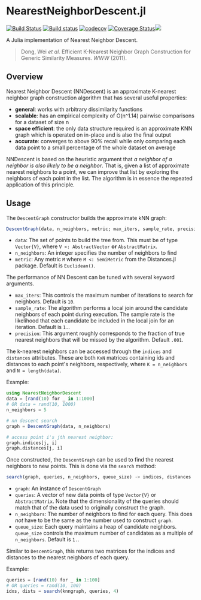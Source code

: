 # NearestNeighborDescent.jl

[![Build Status](https://travis-ci.com/dillondaudert/NearestNeighborDescent.jl.svg?branch=master)](https://travis-ci.com/dillondaudert/NearestNeighborDescent.jl) [![Build status](https://ci.appveyor.com/api/projects/status/lr49p9vxkr8a3uv0?svg=true)](https://ci.appveyor.com/project/dillondaudert/nearestneighbordescent-jl)
 [![codecov](https://codecov.io/gh/dillondaudert/NearestNeighborDescent.jl/branch/master/graph/badge.svg)](https://codecov.io/gh/dillondaudert/NearestNeighborDescent.jl) [![Coverage Status](https://coveralls.io/repos/github/dillondaudert/NearestNeighborDescent.jl/badge.svg?branch=master)](https://coveralls.io/github/dillondaudert/NearestNeighborDescent.jl?branch=master)[![](https://img.shields.io/badge/docs-dev-blue.svg)](https://dillondaudert.github.io/NearestNeighborDescent.jl/dev)

A Julia implementation of Nearest Neighbor Descent.

> Dong, Wei *et al.* Efficient K-Nearest Neighbor Graph Construction for Generic Similarity Measures. *WWW* (2011).

## Overview

Nearest Neighbor Descent (NNDescent) is an approximate K-nearest neighbor graph construction algorithm that has
several useful properties:
- **general**: works with arbitrary dissimilarity functions
- **scalable**: has an empirical complexity of O(n^1.14) pairwise comparisons for a dataset of size n
- **space efficient**: the only data structure required is an approximate KNN graph which is operated on in-place and is also the final output
- **accurate**: converges to above 90% recall while only comparing each data point to a small percentage of the whole dataset on average

NNDescent is based on the heuristic argument that *a neighbor of a neighbor is also likely to be a neighbor*. That is,
given a list of approximate nearest neighbors to a point, we can improve that list by exploring the neighbors of each
point in the list. The algorithm is in essence the repeated application of this principle.


## Usage
The `DescentGraph` constructor builds the approximate kNN graph:
```jl
DescentGraph(data, n_neighbors, metric; max_iters, sample_rate, precision)
```
- `data`: The set of points to build the tree from. This must be of type
`Vector{V}`, where `V <: AbstractVector` **or** `AbstractMatrix`.
- `n_neighbors`: An integer specifies the number of neighbors to find
- `metric`: Any metric `M` where `M <: SemiMetric` from the Distances.jl package. Default is `Euclidean()`.

The performance of NN Descent can be tuned with several keyword arguments.
- `max_iters`: This controls the maximum number of iterations to search for
neighbors. Default is `10`.
- `sample_rate`: The algorithm performs a local join around the candidate
neighbors of each point during execution. The sample rate is the likelihood
that each candidate be included in the local join for an iteration. Default is
`1.`.
- `precision`: This argument roughly corresponds to the fraction of true
nearest neighbors that will be missed by the algorithm. Default `.001`.

The k-nearest neighbors can be accessed through the `indices` and `distances`
attributes. These are both `KxN` matrices containing ids and distances to each
point's neighbors, respectively, where `K = n_neighbors` and `N = length(data)`.

Example:
```jl
using NearestNeighborDescent
data = [rand(10) for _ in 1:1000]
# OR data = rand(10, 1000)
n_neighbors = 5

# nn descent search
graph = DescentGraph(data, n_neighbors)

# access point i's jth nearest neighbor:
graph.indices[j, i]
graph.distances[j, i]
```

Once constructed, the `DescentGraph` can be used to find the nearest
neighbors to new points. This is done via the `search` method:
```jl
search(graph, queries, n_neighbors, queue_size) -> indices, distances
```
- `graph`: An instance of `DescentGraph`
- `queries`: A vector of new data points of type `Vector{V}` or `AbstractMatrix`.
Note that the dimensionality of the queries should match that of the data used to
originally construct the graph.
- `n_neighbors`: The number of neighbors to find for each query. This does
*not* have to be the same as the number used to construct `graph`.
- `queue_size`: Each query maintains a heap of candidate neighbors.
`queue_size` controls the maximum number of candidates as a multiple of
`n_neighbors`. Default is `1.`.

Similar to `DescentGraph`, this returns two matrices for the indices and
distances to the nearest neighbors of each query.

Example:
```jl
queries = [rand(10) for _ in 1:100]
# OR queries = rand(10, 100)
idxs, dists = search(knngraph, queries, 4)
```
